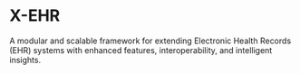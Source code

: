 # X-EHR
A modular and scalable framework for extending Electronic Health Records (EHR) systems with enhanced features, interoperability, and intelligent insights.
